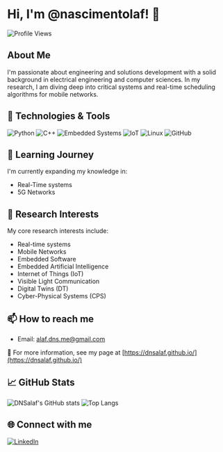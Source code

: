 # Hi, I'm @nascimentolaf! 👋

![Profile Views](https://komarev.com/ghpvc/?username=DNSalaf&color=blue)

## About Me
I'm passionate about engineering and solutions development with a solid background in electrical engineering and computer sciences. 
In my research, I am diving deep into critical systems and real-time scheduling algorithms for mobile networks.

## 🔧 Technologies & Tools
![Python](https://img.shields.io/badge/-Python-black?style=flat-square&logo=python)
![C++](https://img.shields.io/badge/-C++-black?style=flat-square&logo=c%2B%2B)
![Embedded Systems](https://img.shields.io/badge/-Embedded_Systems-black?style=flat-square&logo=raspberry-pi)
![IoT](https://img.shields.io/badge/-IoT-black?style=flat-square&logo=internet-of-things)
![Linux](https://img.shields.io/badge/-Linux-black?style=flat-square&logo=linux)
![GitHub](https://img.shields.io/badge/-GitHub-black?style=flat-square&logo=github)

## 🌱 Learning Journey
I'm currently expanding my knowledge in:
- Real-Time systems
- 5G Networks

## 🔎 Research Interests
My core research interests include:

- Real-time systems
- Mobile Networks
- Embedded Software
- Embedded Artificial Intelligence
- Internet of Things (IoT)
- Visible Light Communication
- Digital Twins (DT)
- Cyber-Physical Systems (CPS)

## 📫 How to reach me
- Email: [alaf.dns.me@gmail.com](mailto:alaf.dns.me@gmail.com)

🧐 For more information, see my page at [https://dnsalaf.github.io/](https://dnsalaf.github.io/)

## 📈 GitHub Stats
![DNSalaf's GitHub stats](https://github-readme-stats.vercel.app/api?username=DNSalaf&show_icons=true)
![Top Langs](https://github-readme-stats.vercel.app/api/top-langs/?username=DNSalaf&layout=compact)

## 🌐 Connect with me
[![LinkedIn](https://img.shields.io/badge/LinkedIn-blue?style=flat&logo=linkedin)](https://linkedin.com/in/dnsalaf)
